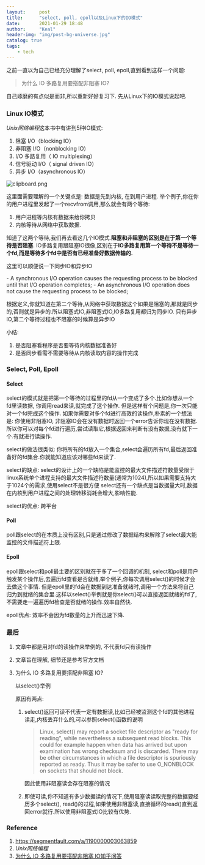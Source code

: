 ```yaml
---
layout:     post
title:      "select, poll, epoll以及Linux下的IO模式"
date:       2021-01-29 18:48
author:     "Keal"
header-img: "img/post-bg-universe.jpg"
catalog: true
tags:
    - tech
---
```


之前一直以为自己已经充分理解了select, poll, epoll,直到看到这样一个问题:

> 为什么 IO 多路复用要搭配非阻塞 IO?

自己琢磨的有点似是而非,所以重新好好复习下. 先从Linux下的IO模式说起吧.

### Linux IO模式

*Unix网络编程*这本书中有讲到5种IO模式:

1. 阻塞 I/O（blocking IO）
2. 非阻塞 I/O（nonblocking IO）
3.  I/O 多路复用（ IO multiplexing）
4.  信号驱动 I/O（ signal driven IO）
5.  异步 I/O（asynchronous IO）

![clipboard.png](https://tva1.sinaimg.cn/large/008eGmZEgy1gn4v5tv7c2j30h2093gnt.jpg)

这里面需要理解的一个关键点是: 数据是先到内核, 在到用户进程. 举个例子,你在你的用户进程里发起了一个recvfrom调用,那么就会有两个等待:

1. 用户进程等内核有数据来给你拷贝
2. 内核等待从网络中获取数据.

知道了这两个等待,我们再去看这几个IO模式.**阻塞和非阻塞的区别是在于第一个等待是否阻塞**.
IO多路复用跟阻塞IO很像,区别在于**IO多路复用第一个等待不是等待一个fd,而是等待多个fd中是否有已经准备好数据传输的.**

这里可以顺便说一下同步IO和异步IO

\- A synchronous I/O operation causes the requesting process to be blocked until that I/O operation completes;
\- An asynchronous I/O operation does not cause the requesting process to be blocked;

根据定义,你就知道在第二个等待,从网络中获取数据这个如果是阻塞的,那就是同步的,否则就是异步的.所以阻塞式IO,非阻塞式IO,IO多路复用都归为同步IO. 只有异步IO,第二个等待过程也不阻塞的时候算是异步IO

小结:

1. 是否阻塞看程序是否要等待内核数据准备好
2. 是否同步看需不需要等待从内核读取内容的操作完成

### Select, Poll, Epoll

#### Select

select的模式就是把第一个等待的过程里的fd从一个变成了多个.比如你想从一个fd里读数据, 你调用read来读,就完成了这个操作. 但是这样有个问题是,你一次只能对一个fd完成这个操作. 如果你需要对多个fd进行高效的读操作,朴素的一个想法是:		你使用非阻塞IO, 非阻塞IO会在没有数据时返回一个error告诉你现在没有数据. 所以你可以对每个fd进行遍历,尝试读取它,根据返回来判断有没有数据,没有就下一个.有就进行读操作.

select的做法很类似:
		你将所有的fd放入一个集合,select会遍历所有fd,最后返回准备好的fd集合.你就能知道应该对哪些fd来读了.

select的缺点:
		select的设计上的一个缺陷是能监控的最大文件描述符数量受限于linux系统单个进程支持的最大文件描述符数量(通常为1024),所以如果需要支持大于1024个的需求,使用select不是很方便
		select还有一个缺点是当数据量大时,数据在内核到用户进程之间的处理转移消耗会增大,影响性能.

select的优点:
		跨平台

#### Poll

poll跟select的在本质上没有区别,只是通过修改了数据结构来解除了select最大能监控的文件描述符上限.

#### Epoll

epoll跟select和poll最主要的区别就在于多了一个回调的机制, select和poll是用户触发某个操作后,去遍历fd查看是否就绪,举个例子,你每次调用select()的时候才会去做这个事情. 但是epoll里的fd会在数据到达准备就绪时,调用一个方法来将自己归为到就绪的集合里.这样以select()举例就是你select()可以直接返回就绪的fd了,不需要走一遍遍历fd检查是否就绪的操作.效率自然快.

epoll优点:
		效率不会因为fd数量的上升而迅速下降.

### 最后

  1. 文章中都是用对fd的读操作来举例的, 不代表fd只有读操作

  2. 文章旨在理解, 细节还是参考官方文档

  3. 为什么 IO 多路复用要搭配非阻塞 IO?

     以select()举例

     原因有两点:

     1. select()返回可读不代表一定有数据读,比如已经被监测这个fd的其他进程读走,内核丢弃什么的,可以参照select()函数的说明

        > Linux, select() may report a socket file descriptor as "ready for reading", while nevertheless a subsequent read blocks.  This could for example happen when
        >        data has arrived but upon examination has wrong checksum and is discarded.  There may be other circumstances in which a file descriptor is spuriously reported  as
        >        ready.  Thus it may be safer to use O_NONBLOCK on sockets that should not block.

        因此使用非阻塞读会存在阻塞的情况

     2. 即使可读,你不知道有多少数据读的情况下,使用阻塞读读取完整的数据要经历多个select(), read()的过程,如果使用非阻塞读,直接循环的read()直到返回error就行.所以使用非阻塞式IO比较有优势.

### Reference

1. https://segmentfault.com/a/1190000003063859
2. *Unix网络编程*
3. [为什么 IO 多路复用要搭配非阻塞 IO知乎问答](https://www.zhihu.com/question/37271342)

